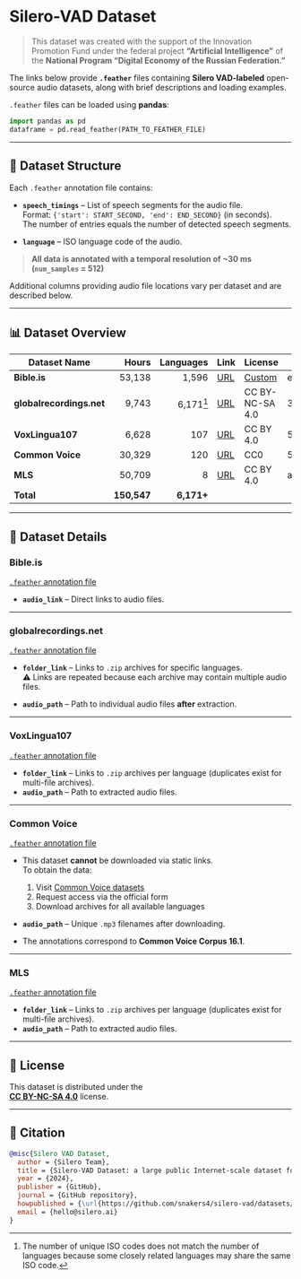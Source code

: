 # Silero-VAD Dataset

> This dataset was created with the support of the Innovation Promotion Fund under the federal project **“Artificial Intelligence”** of the **National Program “Digital Economy of the Russian Federation.”**

The links below provide **`.feather`** files containing **Silero VAD-labeled** open-source audio datasets, along with brief descriptions and loading examples.  

`.feather` files can be loaded using **pandas**:

```python
import pandas as pd
dataframe = pd.read_feather(PATH_TO_FEATHER_FILE)
```

---

## 📄 Dataset Structure

Each `.feather` annotation file contains:

- **`speech_timings`** – List of speech segments for the audio file.  
  Format: `{'start': START_SECOND, 'end': END_SECOND}` (in seconds).  
  The number of entries equals the number of detected speech segments.

- **`language`** – ISO language code of the audio.

> **All data is annotated with a temporal resolution of ~30 ms (`num_samples` = 512)**

Additional columns providing audio file locations vary per dataset and are described below.

---

## 📊 Dataset Overview

| Dataset Name           | Hours   | Languages | Link | License | md5sum |
|------------------------|--------:|---------:|------|---------|--------|
| **Bible.is**             | 53,138  | 1,596     | [URL](https://live.bible.is/)                 | [Custom](https://live.bible.is/terms)       | ea404eeaf2cd283b8223f63002be11f9 |
| **globalrecordings.net** | 9,743   | 6,171[^1] | [URL](https://globalrecordings.net/en)       | CC BY-NC-SA 4.0                             | 3c5c0f31b0abd9fe94ddbe8b1e2eb326 |
| **VoxLingua107**         | 6,628   | 107       | [URL](https://bark.phon.ioc.ee/voxlingua107/) | CC BY 4.0                                  | 5dfef33b4d091b6d399cfaf3d05f2140 |
| **Common Voice**         | 30,329  | 120       | [URL](https://commonvoice.mozilla.org/en/datasets) | CC0                                  | 5e30a85126adf74a5fd1496e6ac8695d |
| **MLS**                  | 50,709  | 8         | [URL](https://www.openslr.org/94/)           | CC BY 4.0                                  | a339d0e94bdf41bba3c003756254ac4e |
| **Total**                | **150,547** | **6,171+** |      |         |        |

---

## 📂 Dataset Details

### Bible.is
[`.feather` annotation file](https://models.silero.ai/vad_datasets/BibleIs.feather)

- **`audio_link`** – Direct links to audio files.

---

### globalrecordings.net
[`.feather` annotation file](https://models.silero.ai/vad_datasets/globalrecordings.feather)

- **`folder_link`** – Links to `.zip` archives for specific languages.  
  ⚠️ Links are repeated because each archive may contain multiple audio files.

- **`audio_path`** – Path to individual audio files **after** extraction.

---

### VoxLingua107
[`.feather` annotation file](https://models.silero.ai/vad_datasets/VoxLingua107.feather)

- **`folder_link`** – Links to `.zip` archives per language (duplicates exist for multi-file archives).  
- **`audio_path`** – Path to extracted audio files.

---

### Common Voice
[`.feather` annotation file](https://models.silero.ai/vad_datasets/common_voice.feather)

- This dataset **cannot** be downloaded via static links.  
  To obtain the data:
  1. Visit [Common Voice datasets](https://commonvoice.mozilla.org/en/datasets)  
  2. Request access via the official form  
  3. Download archives for all available languages

- **`audio_path`** – Unique `.mp3` filenames after downloading.  
- The annotations correspond to **Common Voice Corpus 16.1**.

---

### MLS
[`.feather` annotation file](https://models.silero.ai/vad_datasets/MLS.feather)

- **`folder_link`** – Links to `.zip` archives per language (duplicates exist for multi-file archives).  
- **`audio_path`** – Path to extracted audio files.

---

## 📜 License

This dataset is distributed under the  
[**CC BY-NC-SA 4.0**](https://creativecommons.org/licenses/by-nc-sa/4.0/deed.en) license.

---

## 📖 Citation

```bibtex
@misc{Silero VAD Dataset,
  author = {Silero Team},
  title = {Silero-VAD Dataset: a large public Internet-scale dataset for voice activity detection for 6000+ languages},
  year = {2024},
  publisher = {GitHub},
  journal = {GitHub repository},
  howpublished = {\url{https://github.com/snakers4/silero-vad/datasets/README.md}},
  email = {hello@silero.ai}
}
```

[^1]: The number of unique ISO codes does not match the number of languages because some closely related languages may share the same ISO code.
